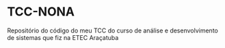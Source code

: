# TCC-NONA
Repositório do código do meu TCC do curso de análise e desenvolvimento de sistemas que fiz na ETEC Araçatuba
